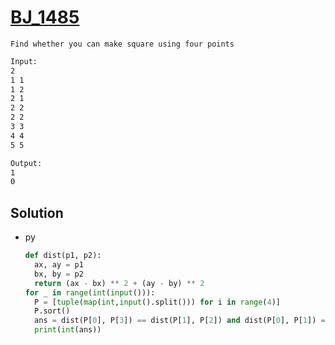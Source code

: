 # [BJ_1485](https://acmicpc.net/problem/1485)

```en
Find whether you can make square using four points
```

```txt
Input:
2
1 1
1 2
2 1
2 2
2 2
3 3
4 4
5 5

Output:
1
0
```

## Solution

* py

  ```py
  def dist(p1, p2):
    ax, ay = p1
    bx, by = p2
    return (ax - bx) ** 2 + (ay - by) ** 2
  for _ in range(int(input())):
    P = [tuple(map(int,input().split())) for i in range(4)]
    P.sort()
    ans = dist(P[0], P[3]) == dist(P[1], P[2]) and dist(P[0], P[1]) == dist(P[0], P[2])
    print(int(ans))
  ```
